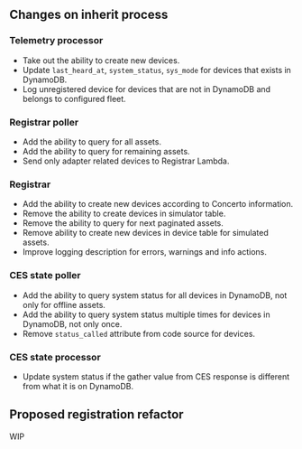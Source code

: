 ## Changes on inherit process

### Telemetry processor
- Take out the ability to create new devices.
- Update `last_heard_at`, `system_status`, `sys_mode` for devices that exists in DynamoDB.
- Log unregistered device for devices that are not in DynamoDB and belongs to configured fleet.

### Registrar poller
- Add the ability to query for all assets.
- Add the ability to query for remaining assets.
- Send only adapter related devices to Registrar Lambda.

### Registrar
- Add the ability to create new devices according to Concerto information.
- Remove the ability to create devices in simulator table.
- Remove the ability to query for next paginated assets.
- Remove ability to create new devices in device table for simulated assets.
- Improve logging description for errors, warnings and info actions.

### CES state poller
- Add the ability to query system status for all devices in DynamoDB, not only for offline assets.
- Add the ability to query system status multiple times for devices in DynamoDB, not only once.
- Remove `status_called` attribute from code source for devices.

### CES state processor
- Update system status if the gather value from CES response is different from what it is on DynamoDB.


## Proposed  registration refactor

WIP